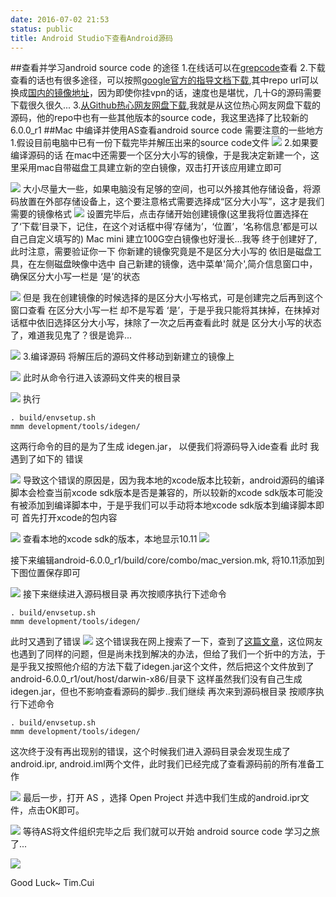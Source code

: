 ```yaml
---
date: 2016-07-02 21:53
status: public
title: Android Studio下查看Android源码
---
```


##查看并学习android source code 的途径
1.在线话可以在[grepcode](http://grepcode.com/project/repository.grepcode.com/java/ext/com.google.android/android/)查看
2.下载查看的话也有很多途径，可以按照[google官方的指导文档下载](http://source.android.com/source/downloading.html),其中repo url可以换成[国内的镜像地址](https://mirrors.tuna.tsinghua.edu.cn/help/AOSP/)，因为即使你挂vpn的话，速度也是堪忧，几十G的源码需要下载很久很久...
3.[从Github热心网友网盘下载](https://github.com/xdtianyu/android-6.0.0_r1),我就是从这位热心网友网盘下载的源码，他的repo中也有一些其他版本的source code，我这里选择了比较新的6.0.0_r1
##Mac 中编译并使用AS查看android source code 需要注意的一些地方
1.假设目前电脑中已有一份下载完毕并解压出来的source code文件
![](~/Snip20160703_3.png)
2.如果要编译源码的话 在mac中还需要一个区分大小写的镜像，于是我决定新建一个，这里采用mac自带磁盘工具建立新的空白镜像，双击打开该应用建立即可

![](~/Snip20160703_4.png)
大小尽量大一些，如果电脑没有足够的空间，也可以外接其他存储设备，将源码放置在外部存储设备上，这个要注意格式需要选择成“区分大小写”，这才是我们需要的镜像格式
![](~/Snip20160703_5.png)
设置完毕后，点击存储开始创建镜像(这里我将位置选择在了‘下载’目录下，记住，在这个对话框中得‘存储为’，‘位置’，‘名称信息’都是可以自己自定义填写的)
Mac mini 建立100G空白镜像也好漫长...我等
终于创建好了,此时注意，需要验证你一下 你新建的镜像究竟是不是区分大小写的
依旧是磁盘工具，在左侧磁盘映像中选中 自己新建的镜像，选中菜单'简介',简介信息窗口中，确保区分大小写一栏是 ‘是’的状态

![](~/Snip20160703_6.png)
但是 我在创建镜像的时候选择的是区分大小写格式，可是创建完之后再到这个窗口查看 在区分大小写一栏 却不是写着 ‘是’，于是乎我只能将其抹掉，在抹掉对话框中依旧选择区分大小写，抹除了一次之后再查看此时 就是 区分大小写的状态了，难道我见鬼了？很是诡异...

![](~/Snip20160703_7.png)
3.编译源码
将解压后的源码文件移动到新建立的镜像上

![](~/Snip20160703_8.png)
此时从命令行进入该源码文件夹的根目录

![](~/Snip20160703_9.png)
执行
```
. build/envsetup.sh
mmm development/tools/idegen/
```
这两行命令的目的是为了生成 idegen.jar， 以便我们将源码导入ide查看
此时 我遇到了如下的 错误

![](~/Snip20160702_4.png)
导致这个错误的原因是，因为我本地的xcode版本比较新，android源码的编译脚本会检查当前xcode sdk版本是否是兼容的，所以较新的xcode sdk版本可能没有被添加到编译脚本中，于是乎我们可以手动将本地xcode sdk版本到编译脚本即可
首先打开xcode的包内容

![](~/Snip20160703_10.png)
查看本地的xcode sdk的版本，本地显示10.11
![](~/Snip20160703_11.png)

接下来编辑android-6.0.0_r1/build/core/combo/mac_version.mk, 将10.11添加到下图位置保存即可

![](~/Snip20160703_12.png)
接下来继续进入源码根目录
再次按顺序执行下述命令
```
. build/envsetup.sh
mmm development/tools/idegen/
```
此时又遇到了错误
![](~/Snip20160703_1.png)
这个错误我在网上搜索了一下，查到了[这篇文章](http://souly.cn/%E6%8A%80%E6%9C%AF%E5%8D%9A%E6%96%87/2016/04/15/%E4%B8%8B%E8%BD%BD%E9%98%85%E8%AF%BBandroid%E6%BA%90%E7%A0%81%E7%AC%94%E8%AE%B0/)，这位网友也遇到了同样的问题，但是尚未找到解决的办法，但给了我们一个折中的方法，于是乎我又按照他介绍的方法下载了idegen.jar这个文件，然后把这个文件放到了android-6.0.0_r1/out/host/darwin-x86/目录下
这样虽然我们没有自己生成idegen.jar，但也不影响查看源码的脚步..我们继续
再次来到源码根目录
按顺序执行下述命令
```
. build/envsetup.sh
mmm development/tools/idegen/
```
这次终于没有再出现别的错误，这个时候我们进入源码目录会发现生成了android.ipr, android.iml两个文件，此时我们已经完成了查看源码前的所有准备工作

![](~/Snip20160703_13.png)
最后一步，打开 AS ，选择 Open Project 并选中我们生成的android.ipr文件，点击OK即可。

![](~/Snip20160703_14.png)
等待AS将文件组织完毕之后 我们就可以开始 android source code 学习之旅了...

![](~/Snip20160703_16.png)

Good Luck~
Tim.Cui
